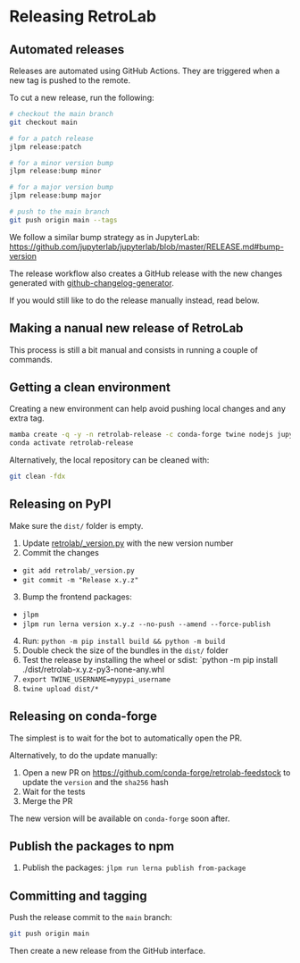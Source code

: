 # Releasing RetroLab

## Automated releases

Releases are automated using GitHub Actions. They are triggered when a new tag is pushed to the remote.

To cut a new release, run the following:

```bash
# checkout the main branch
git checkout main

# for a patch release
jlpm release:patch

# for a minor version bump
jlpm release:bump minor

# for a major version bump
jlpm release:bump major

# push to the main branch
git push origin main --tags
```

We follow a similar bump strategy as in JupyterLab: https://github.com/jupyterlab/jupyterlab/blob/master/RELEASE.md#bump-version

The release workflow also creates a GitHub release with the new changes generated with [github-changelog-generator](https://github.com/github-changelog-generator/github-changelog-generator).

If you would still like to do the release manually instead, read below.

## Making a nanual new release of RetroLab

This process is still a bit manual and consists in running a couple of commands.

## Getting a clean environment

Creating a new environment can help avoid pushing local changes and any extra tag.

```bash
mamba create -q -y -n retrolab-release -c conda-forge twine nodejs jupyter-packaging jupyterlab -y
conda activate retrolab-release
```

Alternatively, the local repository can be cleaned with:

```bash
git clean -fdx
```

## Releasing on PyPI

Make sure the `dist/` folder is empty.

1. Update [retrolab/\_version.py](./retrolab/_version.py) with the new version number
2. Commit the changes

- `git add retrolab/_version.py`
- `git commit -m "Release x.y.z"`

3. Bump the frontend packages:

- `jlpm`
- `jlpm run lerna version x.y.z --no-push --amend --force-publish`

4. Run: `python -m pip install build && python -m build`
5. Double check the size of the bundles in the `dist/` folder
6. Test the release by installing the wheel or sdist: `python -m pip install ./dist/retrolab-x.y.z-py3-none-any.whl
7. `export TWINE_USERNAME=mypypi_username`
8. `twine upload dist/*`

## Releasing on conda-forge

The simplest is to wait for the bot to automatically open the PR.

Alternatively, to do the update manually:

1. Open a new PR on https://github.com/conda-forge/retrolab-feedstock to update the `version` and the `sha256` hash
2. Wait for the tests
3. Merge the PR

The new version will be available on `conda-forge` soon after.

## Publish the packages to npm

1. Publish the packages: `jlpm run lerna publish from-package`

## Committing and tagging

Push the release commit to the `main` branch:

```bash
git push origin main
```

Then create a new release from the GitHub interface.
